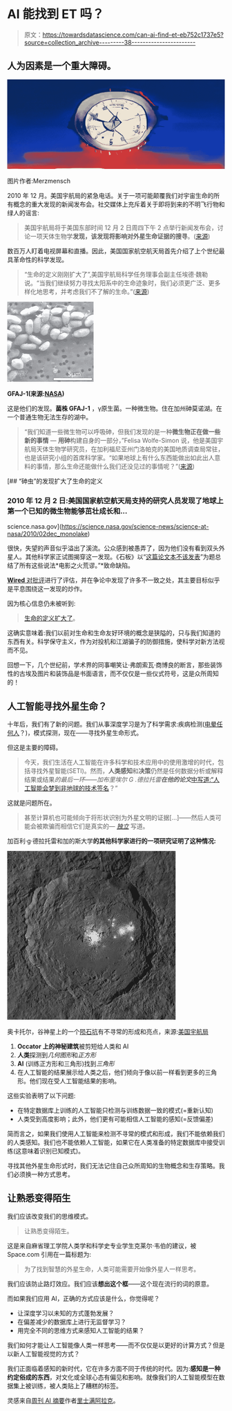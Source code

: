# AI 能找到 ET 吗？

> 原文：<https://towardsdatascience.com/can-ai-find-et-eb752c1737e5?source=collection_archive---------38----------------------->

## 人为因素是一个重大障碍。

![](img/27fe24867e4ed8651364a7fd27a9bc08.png)

图片作者:Merzmensch

2010 年 12 月。美国宇航局的紧急电话。关于一项可能颠覆我们对宇宙生命的所有概念的重大发现的新闻发布会。社交媒体上充斥着关于即将到来的不明飞行物和绿人的谣言:

> 美国宇航局将于美国东部时间 12 月 2 日周四下午 2 点举行新闻发布会，讨论一项天体生物学**发现，该发现将影响对外星生命证据的搜寻**。([来源](https://www.nasa.gov/home/hqnews/2010/nov/HQ_M10-167_Astrobiology.html))

数百万人盯着电视屏幕和直播。因此，美国国家航空航天局首先介绍了上个世纪最具革命性的科学发现。

> “生命的定义刚刚扩大了”,美国宇航局科学任务理事会副主任埃德·魏勒说。“当我们继续努力寻找太阳系中的生命迹象时，我们必须更广泛、更多样化地思考，并考虑我们不了解的生命。”([来源](https://www.nasa.gov/home/hqnews/2010/dec/HQ_10-320_Toxic_Life.html))

![](img/ec519f1d50fccd6a69ddc7bd4bfbc9e5.png)

**GFAJ-1(来源:**[**NASA**](https://www.nasa.gov/home/hqnews/2010/dec/HQ_10-320_Toxic_Life.html)**)**

这是他们的发现。**菌株 GFAJ-1** ，γ原生菌。一种微生物。住在加州砷莫诺湖。在一个普通生物无法生存的湖中。

> “我们知道一些微生物可以呼吸砷，但我们发现的是一种**微生物正在做一些新的事情** — **用砷**构建自身的一部分，”Felisa Wolfe-Simon 说，他是美国宇航局天体生物学研究员，在加利福尼亚州门洛帕克的美国地质调查局常驻，也是该研究小组的首席科学家。“如果地球上有什么东西能做出如此出人意料的事情，那么生命还能做什么我们还没见过的事情呢？”([来源](https://www.nasa.gov/home/hqnews/2010/dec/HQ_10-320_Toxic_Life.html))

[](https://science.nasa.gov/science-news/science-at-nasa/2010/02dec_monolake) [## “砷虫”的发现扩大了生命的定义

### 2010 年 12 月 2 日:美国国家航空航天局支持的研究人员发现了地球上第一个已知的微生物能够茁壮成长和…

science.nasa.gov](https://science.nasa.gov/science-news/science-at-nasa/2010/02dec_monolake) 

很快，失望的声音似乎溢出了溪流。公众感到被愚弄了，因为他们没有看到双头外星人。其他科学家正试图揭穿这一发现。《石板》以“[这篇论文本不该发表](https://slate.com/technology/2010/12/the-nasa-study-of-arsenic-based-life-was-fatally-flawed-say-scientists.html)”为题总结了所有这些说法*电影之火荒谬。”*致命缺陷。

[**Wired** 对批评](https://www.wired.com/2011/03/arsenic-paper-reviewer-cant-see-out-of-ivory-tower/)进行了评估，并在争论中发现了许多不一致之处，其主要目标似乎是平息围绕这一发现的炒作。

因为核心信息仍未被听到:

> [生命的定义扩大了](https://science.nasa.gov/science-news/science-at-nasa/2010/02dec_monolake)。

这确实意味着:我们以前对生命和生命友好环境的概念是狭隘的，只与我们知道的东西有关。科学保守主义，作为对投机和江湖骗子的防御措施，使科学对新方法视而不见。

回想一下，几个世纪前，学术界的同事嘲笑让·弗朗索瓦·商博良的断言，那些装饰性的古埃及图片和装饰品是书面语言，而不仅仅是一些仪式符号，这是众所周知的！

## 人工智能寻找外星生命？

十年后，我们有了新的问题。我们从事深度学习是为了科学需求:疾病检测([电晕任何人](https://qz.com/1791222/how-artificial-intelligence-provided-early-warning-of-wuhan-virus/)？)，模式探测，现在——寻找外星生命形式。

但这是主要的障碍。

> 今天，我们生活在人工智能在许多科学和技术应用中的使用激增的时代，包括寻找外星智能(SETI)。然而，**人类感知**和**决策**仍然是任何数据分析或解释结果或结果*的最后一环——加布里埃尔 G .德拉托雷**在他的论文***[中写道:“人工智能会梦到非地球的技术签名](https://www.sciencedirect.com/science/article/abs/pii/S009457651931392X?dgcid)？”

这就是问题所在。

> 甚至计算机也可能倾向于将形状识别为外星文明的证据[…]——然后人类可能会被欺骗而相信它们是真实的— [*独立*](https://www.independent.co.uk/life-style/gadgets-and-tech/news/aliens-nasa-found-ai-mars-jupiter-planet-artificial-intelligence-a9307511.html) 写道。

加百利·g·德拉托雷和加的斯大学**的其他科学家进行的一项研究证明了这种情况:**

![](img/2ca34991ed47c3272e5ed1fe8d21aff2.png)

奥卡托尔，谷神星上的一个[陨石坑](https://apod.nasa.gov/apod/ap150916.html)有不寻常的形成和亮点，来源:[美国宇航局](https://en.wikipedia.org/wiki/Occator_(crater)#/media/File:PIA20350_crop_-_Occator_from_LAMO.jpg)

1.  **Occator 上的神秘建筑**被剪短给人类和 AI
2.  **人类**探测到*几何图形*和*正方形*
3.  **AI** (训练正方形和三角形)找到*三角形*
4.  在人工智能的结果展示给人类之后，他们倾向于像以前一样看到更多的三角形。他们现在受人工智能结果的影响。

这些实验表明了以下问题:

*   在特定数据库上训练的人工智能只检测与训练数据一致的模式(=重新认知)
*   人类受到高度影响；此外，他们更有可能相信人工智能的感知(=反馈偏差)

简而言之，如果我们使用人工智能来检测不寻常的模式和形成，我们不能依赖我们的人类感知。我们也不能依赖人工智能，如果它在人类准备的特定数据库中接受训练(这意味着识别已知模式)。

寻找其他外星生命形式时，我们无法记住自己众所周知的生物概念和生存策略。我们必须换一种方式思考。

## 让熟悉变得陌生

我们应该改变我们的思维模式。

> 让熟悉变得陌生。

这是来自麻省理工学院人类学和科学史专业学生克莱尔·韦伯的建议，被 Space.com 引用在一篇标题为:

> 为了找到智慧的外星生命，人类可能需要开始像外星人一样思考。

我们应该防止路灯效应。我们应该**想出这个框**——这个现在流行的词的原意。

而如果我们应用 AI，正确的方式应该是什么，你觉得呢？

*   让深度学习以未知的方式蓬勃发展？
*   在偏差减少的数据库上进行无监督学习？
*   用完全不同的思维方式来感知人工智能的结果？

我们如何才能让人工智能像人类一样思考——而不仅仅是以更好的计算方式？但是以新人工智能视觉的方式？

我们正面临着感知的新时代，它在许多方面不同于传统的时代。因为:**感知是一种约定俗成的东西**，对文化或全球心态有偏见和影响。就像我们的人工智能模型在数据集上被训练，被人类贴上了糟糕的标签。

灵感来自[周刊 AI 摘要](https://medium.com/all-things-machine-learning/what-happened-in-ai-ml-this-week-31st-jan-2020-3cb562c1f3db)作者[里士满阿拉克](https://medium.com/u/88797ba3f2f6?source=post_page-----eb752c1737e5--------------------------------)。